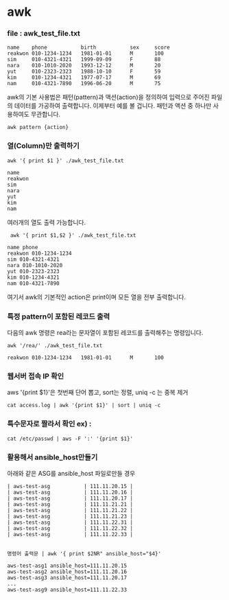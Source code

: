 # awk

### file : awk_test_file.txt

```
name    phone           birth           sex     score
reakwon 010-1234-1234   1981-01-01      M       100
sim     010-4321-4321   1999-09-09      F       88
nara    010-1010-2020   1993-12-12      M       20
yut     010-2323-2323   1988-10-10      F       59
kim     010-1234-4321   1977-07-17      M       69
nam     010-4321-7890   1996-06-20      M       75
```

awk의 기본 사용법은 패턴(pattern)과 액션(action)을 정의하여 입력으로 주어진 파일의 데이터를 가공하여 출력합니다. 이제부터 예를 볼 겁니다. 패턴과 액션 중 하나만 사용하여도 무관합니다.

```
awk pattern {action} 
```

### 열(Column)만 출력하기

```
awk '{ print $1 }' ./awk_test_file.txt
```

```
name
reakwon
sim
nara
yut
kim
nam
```

여러개의 열도 출력 가능합니다.

```
 awk '{ print $1,$2 }' ./awk_test_file.txt
```

```
name phone
reakwon 010-1234-1234
sim 010-4321-4321
nara 010-1010-2020
yut 010-2323-2323
kim 010-1234-4321
nam 010-4321-7890
```

여기서 awk의 기본적인 action은 print이며 모든 열을 전부 출력합니다.

### 특정 pattern이 포함된 레코드 출력

다음의 awk 명령은 rea라는 문자열이 포함된 레코드를 출력해주는 명령입니다. 

```
awk '/rea/' ./awk_test_file.txt
```

```
reakwon 010-1234-1234   1981-01-01      M       100
```

### 웹서버 접속 IP 확인

aws '{print $1}'은 첫번째 단어 뽑고, sort는 정렬, uniq -c 는 중복 제거

```
cat access.log | awk '{print $1}' | sort | uniq -c
```

### 특수문자로 짤라서 확인 ex) :

```
cat /etc/passwd | aws -F ':' '{print $1}'
```

### 활용해서 ansible_host만들기

아래와 같은 ASG를 ansible_host 파일로만들 경우

```
| aws-test-asg           | 111.11.20.15 |
| aws-test-asg           | 111.11.20.16 |
| aws-test-asg           | 111.11.20.17 |
| aws-test-asg           | 111.11.21.21 |
| aws-test-asg           | 111.11.21.22 |
| aws-test-asg           | 111.11.21.23 |
| aws-test-asg           | 111.11.22.31 |
| aws-test-asg           | 111.11.22.32 |
| aws-test-asg           | 111.11.22.33 |


명령어 출력문 | awk '{ print $2NR" ansible_host="$4}'

aws-test-asg1 ansible_host=111.11.20.15
aws-test-asg2 ansible_host=111.11.20.16
aws-test-asg3 ansible_host=111.11.20.17
...
aws-test-asg9 ansible_host=111.11.22.33
```










